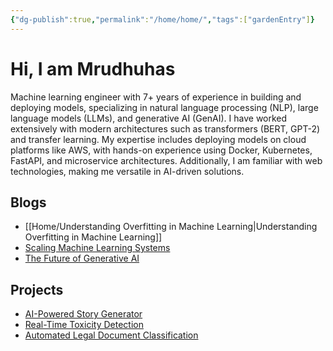 ```yaml
---
{"dg-publish":true,"permalink":"/home/home/","tags":["gardenEntry"]}
---
```



# Hi, I am Mrudhuhas

Machine learning engineer with 7+ years of experience in building and deploying models, specializing in natural language processing (NLP), large language models (LLMs), and generative AI (GenAI). I have worked extensively with modern architectures such as transformers (BERT, GPT-2) and transfer learning. My expertise includes deploying models on cloud platforms like AWS, with hands-on experience using Docker, Kubernetes, FastAPI, and microservice architectures. Additionally, I am familiar with web technologies, making me versatile in AI-driven solutions.


## Blogs

- [[Home/Understanding Overfitting in Machine Learning\|Understanding Overfitting in Machine Learning]]
- [Scaling Machine Learning Systems](https://example.com/blog2)
- [The Future of Generative AI](https://example.com/blog3)

## Projects

- [AI-Powered Story Generator](https://example.com/project1)
- [Real-Time Toxicity Detection](https://example.com/project2)
- [Automated Legal Document Classification](https://example.com/project3)
